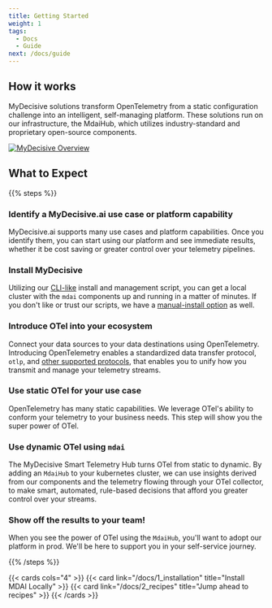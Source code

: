 ```yaml
---
title: Getting Started
weight: 1
tags:
  - Docs
  - Guide
next: /docs/guide
---
```


## How it works

MyDecisive solutions transform OpenTelemetry from a static configuration challenge into an intelligent, self-managing platform. These solutions run on our infrastructure, the MdaiHub, which utilizes industry-standard and proprietary open-source components.

<a href="/images/overview-auto.png" target="_blank" rel="noopener noreferrer">
  <img alt="MyDecisive Overview" src="/images/overview-auto.png">
</a>


## What to Expect

{{% steps %}}

### Identify a MyDecisive.ai use case or platform capability

MyDecisive.ai supports many use cases and platform capabilities. Once you identify them, you can start using our platform and see immediate results, whether it be cost saving or greater control over your telemetry pipelines.


### Install MyDecisive

Utilizing our [CLI-like](http://localhost:1313/docs/1_installation/#choose-an-installation-method) install and management script, you can get a local cluster with the `mdai` components up and running in a matter of minutes. If you don't like or trust our scripts, we have a [manual-install option](http://localhost:1313/docs/1_installation/#choose-an-installation-method) as well.


### Introduce OTel into your ecosystem

Connect your data sources to your data destinations using OpenTelemetry. Introducing OpenTelemetry enables a standardized data transfer protocol, `otlp`, and [other supported protocols](https://github.com/open-telemetry/opentelemetry-collector-contrib/tree/main/receiver), that enables you to unify how you transmit and manage your telemetry streams.

### Use static OTel for your use case

OpenTelemetry has many static capabilities. We leverage OTel's ability to conform your telemetry to your business needs. This step will show you the super power of OTel.

### Use dynamic OTel using `mdai`

The MyDecisive Smart Telemetry Hub turns OTel from static to dynamic. By adding an `MdaiHub` to your kubernetes cluster, we can use insights derived from our components and the telemetry flowing through your OTel collector, to make smart, automated, rule-based decisions that afford you greater control over your streams.

### Show off the results to your team!

When you see the power of OTel using the `MdaiHub`, you'll want to adopt our platform in prod. We'll be here to support you in your self-service journey.

{{% /steps %}}

{{< cards cols="4" >}}
  {{< card link="/docs/1_installation" title="Install MDAI Locally" >}}
  {{< card link="/docs/2_recipes" title="Jump ahead to recipes" >}}
{{< /cards >}}